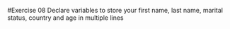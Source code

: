 #Exercise 08
Declare variables to store your first name, last name, marital status, country and age in multiple lines